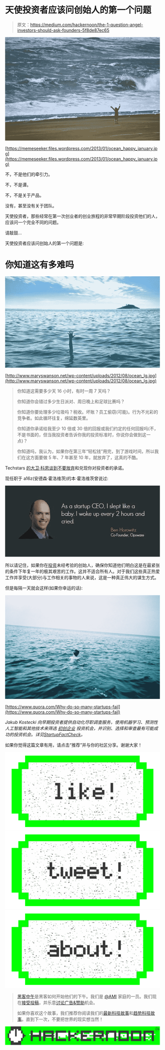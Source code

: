 # 天使投资者应该问创始人的第一个问题

> 原文：<https://medium.com/hackernoon/the-1-question-angel-investors-should-ask-founders-5f8de87ec65>

![](img/20487cdb7e70b83a3bfc4b2eca9857d1.png)

[https://memeseeker.files.wordpress.com/2013/01/ocean_happy_january.jpg](https://memeseeker.files.wordpress.com/2013/01/ocean_happy_january.jpg)

不，不是他们的牵引力。

不，不是谭。

不，不是关于产品。

没有，甚至没有关于团队。

天使投资者，那些经常在第一次创业者的创业旅程的非常早期阶段投资他们的人，应该问一个完全不同的问题。

请敲鼓…

天使投资者应该问创始人的第一个问题是:

# 你知道这有多难吗

![](img/892acd5e06cb11fe69597287dbe4955d.png)

[http://www.maryswanson.net/wp-content/uploads/2012/08/ocean_lg.jpg](http://www.maryswanson.net/wp-content/uploads/2012/08/ocean_lg.jpg)

> 你知道这需要多少天 16 小时，有时一周 7 天吗？
> 
> 你知道你会错过多少生日派对、周日晚上和足球比赛吗？
> 
> 你知道你要处理多少垃圾吗？税收。坏账？员工偷窃(可能)。行为不光彩的竞争者。如此循环往复，绵延数英里。
> 
> 你知道你承诺给我至少 10 倍或 30 倍的回报或我们约定的任何回报吗(不，不是书面的，但当我投资者告诉你我的投资标准时，你说你会做到这一点)？
> 
> 你知道吗，我认为，如果你在第三年“轻松钱”用完，到了游戏时间，所以我们在这方面要做 5 年、7 年甚至 10 年，就放弃了，这真的不酷。

Techstars [的大卫·科恩谈到不要放弃](http://davidgcohen.com/2015/07/29/giving-up-the-ghost-early/)和兑现你对投资者的承诺。

现任职于 a16z(安德森·霍洛维茨)的本·霍洛维茨曾说过:

![](img/779f2acb163e794c51da704a87425b1d.png)

所以请记住，如果你在[投资](https://hackernoon.com/tagged/investing)未经考验的创始人，确保你知道他们明白这是在最紧张的条件下年复一年的极其艰苦的工作。这并不适合所有人。对于我们这些真正热爱工作并享受(大部分)与工作相关的事物的人来说，这是一种真正伟大的谋生方式。

但是每隔一天就会这样(如果你幸运的话):

![](img/2c34bca0b88a3ff4c981d07d2538b5e1.png)

[https://www.quora.com/Why-do-so-many-startups-fail](https://www.quora.com/Why-do-so-many-startups-fail)

*Jakub Kostecki 向早期投资者提供自动化尽职调查服务，使用机器学习、预测性人工智能和其他技术来筛选* [*初创企业*](https://hackernoon.com/tagged/startup) *投资机会，并识别、选择和审查最有可能成功的投资机会。详见*[*StartupFactCheck*](http://www.StartupFactCheck.com)*。*

如果你觉得这篇文章有用，请点击“推荐”并与你的社区分享。谢谢大家！

[![](img/50ef4044ecd4e250b5d50f368b775d38.png)](http://bit.ly/HackernoonFB)[![](img/979d9a46439d5aebbdcdca574e21dc81.png)](https://goo.gl/k7XYbx)[![](img/2930ba6bd2c12218fdbbf7e02c8746ff.png)](https://goo.gl/4ofytp)

> [黑客中午](http://bit.ly/Hackernoon)是黑客如何开始他们的下午。我们是 [@AMI](http://bit.ly/atAMIatAMI) 家庭的一员。我们现在[接受投稿](http://bit.ly/hackernoonsubmission)，并乐意[讨论广告&赞助](mailto:partners@amipublications.com)机会。
> 
> 如果你喜欢这个故事，我们推荐你阅读我们的[最新科技故事](http://bit.ly/hackernoonlatestt)和[趋势科技故事](https://hackernoon.com/trending)。直到下一次，不要把世界的现实想当然！

[![](img/be0ca55ba73a573dce11effb2ee80d56.png)](https://goo.gl/Ahtev1)